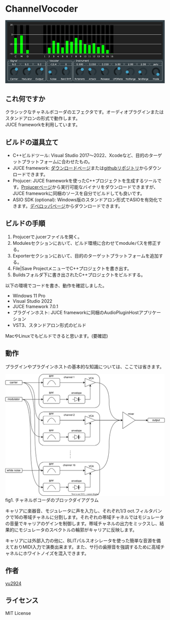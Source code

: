 # ChannelVocoder
 
 ![スクリーンショット](media/screenshot.png)

## これ何ですか

クラシックなチャネルボコーダのエフェクタです。オーディオプラグインまたはスタンドアロンの形式で動作します。  
JUCE frameworkを利用しています。

## ビルドの道具立て

* C++ビルドツール: Visual Studio 2017～2022、Xcodeなど、目的のターゲットプラットフォームに合わせたもの。
* JUCE framework: [ダウンロードページ](https://juce.com/get-juce/download)または[githubリポジトリ](https://github.com/juce-framework/JUCE)からダウンロードできます。
* Projucer: JUCE frameworkを使ったC++プロジェクトを生成するツールです。[Projucerページ](https://juce.com/discover/projucer)から実行可能なバイナリをダウンロードできますが、JUCE frameworkに同梱のソースを自分でビルドしても良いです。
* ASIO SDK (optional): Windows版のスタンドアロン形式でASIOを有効化できます。[デベロッパページ](https://www.steinberg.net/developers/)からダウンロードできます。

## ビルドの手順

1. Projucerで.jucerファイルを開く。
2. Modulesセクションにおいて、ビルド環境に合わせてmoduleパスを修正する。
3. Exporterセクションにおいて、目的のターゲットプラットフォームを追加する。
4. File|Save ProjectメニューでC++プロジェクトを書き出す。
5. Buildsフォルダ下に書き出されたC++プロジェクトをビルドする。

以下の環境でコードを書き、動作を確認しました。
* Windows 11 Pro
* Visual Studio 2022
* JUCE framework 7.0.1
* プラグインホスト: JUCE frameworkに同梱のAudioPluginHostアプリケーション
* VST3、スタンドアロン形式のビルド

MacやLinuxでもビルドできると思います。(要確認)

## 動作

プラグインやプラグインホストの基本的な知識については、ここでは省きます。

![ダイアグラム](media/channel-vocoder.svg)  
fig1. チャネルボコーダのブロックダイアグラム

キャリアに楽器音、モジュレータに声を入力し、それぞれ1/3 oct.フィルタバンクで16の帯域チャネルに分割します。それぞれの帯域チャネルではモジュレータの音量でキャリアのゲインを制御します。帯域チャネルの出力をミックスし、結果的にモジュレータのスペクトルの輪郭がキャリアに反映します。

キャリアには外部入力の他に、BLITパルスオシレータを使った簡単な音源を備えておりMIDI入力で演奏出来ます。また、サ行の歯擦音を強調するために高域チャネルにホワイトノイズを混入できます。

## 作者

[yu2924](https://twitter.com/yu2924)

## ライセンス

MIT License
